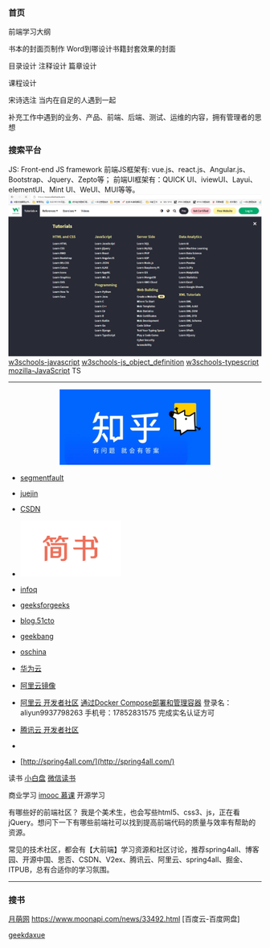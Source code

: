 ### 首页

前端学习大纲

书本的封面页制作
Word到哪设计书籍封套效果的封面

目录设计
注释设计
篇章设计

课程设计

宋诗选注
当内在自足的人遇到一起

补充工作中遇到的业务、产品、前端、后端、测试、运维的内容，拥有管理者的思想

### 搜索平台

JS: Front-end JS framework
前端JS框架有: vue.js、react.js、Angular.js、Bootstrap、Jquery、Zepto等；
前端UI框架有：QUICK UI、iviewUI、Layui、elementUI、Mint UI、WeUI、MUI等等。
[![w3schools](./docs/images/w3schools.png)](https://www.w3schools.com/)
[w3schools-javascript](https://www.w3schools.com/js/default.asp)
[w3schools-js_object_definition](https://www.w3schools.com/js/js_object_definition.asp)
[w3schools-typescript](https://www.w3schools.com/typescript/index.php)
[mozilla-JavaScript](https://developer.mozilla.org/zh-CN/docs/Web/JavaScript)
TS


---

<!-- - [![](./docs/images/zhihu.png){:height="100px" width="400px"}](https://www.zhihu.com/)
- [![](./docs/images/zhihu.png =100x100)](https://www.zhihu.com/) -->
 <div align="center"> <img src="./docs/images/zhihu.png" width="300" height="150" /> </div>

- [segmentfault](https://segmentfault.com/)
- [juejin](https://juejin.cn/)
- [CSDN](https://www.csdn.net/)
- [![](./docs/images/jianshu.png)](https://www.jianshu.com/)

- [infoq](https://www.infoq.cn/)
- [geeksforgeeks](https://www.geeksforgeeks.org/html/)
- [blog.51cto](https://blog.51cto.com/u_15490526/5291263)
- [geekbang](https://s.geekbang.org/)
- [oschina](https://www.oschina.net/blog)

- [华为云](https://huaweicloud.csdn.net/)
- [阿里云镜像](https://developer.aliyun.com/mirror/)
- [阿里云 开发者社区](https://developer.aliyun.com/?spm=a2c6h.12873639.article-detail.1.6d803087QKFNLV)
[通过Docker Compose部署和管理容器](https://developer.aliyun.com/adc/scenario/4e2e9b022d364acaa18aad01fcd750d8?spm=a2c6h.14164896.0.0.6fcaf5474u6ztp)
登录名：aliyun9937798263
手机号：17852831575
完成实名认证方可
- [腾讯云 开发者社区](https://cloud.tencent.com/developer/column)
- [](https://cloud.tencent.com/developer/article/1633272#:~:text=%E8%BF%90%E8%A1%8C%E4%BB%A5%E4%B8%8B%E7%9A%84%E5%91%BD%E4%BB%A4%EF%BC%8C%E4%BB%8E%E8%87%AA%E5%AE%9A%E4%B9%89%E9%95%9C%E5%83%8F%E4%B8%AD%E5%88%9B%E5%BB%BA%E5%92%8C%E5%90%AF%E5%8A%A8%E5%AE%B9%E5%99%A8%EF%BC%8C%E5%B9%B6%E8%BD%AC%E5%8F%91%E7%AB%AF%E5%8F%A3%E6%98%A0%E5%B0%84%EF%BC%8C%E4%BB%8E%E4%B8%BB%E6%9C%BA%E6%93%8D%E4%BD%9C%E7%B3%BB%E7%BB%9F%E4%B8%AD%E7%9A%845000%E5%88%B0%E5%AE%B9%E5%99%A8%E5%86%85%E9%83%A880%E7%AB%AF%E5%8F%A3%E7%9A%84%E7%BD%91%E7%BB%9C%E6%B5%81%E9%87%8F%E3%80%82%20docker%20run%20-p,5000%3A80%20--name%20exampleApp5000%20yoyomooc%20%2Fexampleapp)
- [http://spring4all.com/](http://spring4all.com/)

读书
[小白盘](https://www.xiaobaipan.com/)
[微信读书](https://developers.weixin.qq.com/miniprogram/dev/framework/)

商业学习
[imooc 慕课](https://www.imooc.com/)
开源学习

有哪些好的前端社区？
我是个美术生，也会写些html5、css3、js，正在看jQuery。想问下一下有哪些前端社可以找到提高前端代码的质量与效率有帮助的资源。

常见的技术社区，都会有【大前端】学习资源和社区讨论，推荐spring4all、博客园、开源中国、思否、CSDN、V2ex、腾讯云、阿里云、spring4all、掘金、ITPUB，总有合适你的学习氛围。

---

### 搜书
[月萌网](https://www.moonapi.com/news/books/id/172.html)
https://www.moonapi.com/news/33492.html
[百度云-百度网盘]

[](https://www.moonapi.com/news/30053.html)
[geekdaxue](http://geekdaxue.co/)
